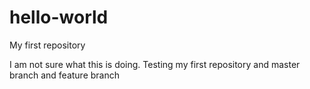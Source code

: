 # hello-world
My first repository

I am not sure what this is doing.
Testing my first repository and master branch and feature branch